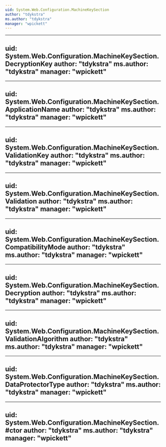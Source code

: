 ```yaml
---
uid: System.Web.Configuration.MachineKeySection
author: "tdykstra"
ms.author: "tdykstra"
manager: "wpickett"
---
```


---
uid: System.Web.Configuration.MachineKeySection.DecryptionKey
author: "tdykstra"
ms.author: "tdykstra"
manager: "wpickett"
---

---
uid: System.Web.Configuration.MachineKeySection.ApplicationName
author: "tdykstra"
ms.author: "tdykstra"
manager: "wpickett"
---

---
uid: System.Web.Configuration.MachineKeySection.ValidationKey
author: "tdykstra"
ms.author: "tdykstra"
manager: "wpickett"
---

---
uid: System.Web.Configuration.MachineKeySection.Validation
author: "tdykstra"
ms.author: "tdykstra"
manager: "wpickett"
---

---
uid: System.Web.Configuration.MachineKeySection.CompatibilityMode
author: "tdykstra"
ms.author: "tdykstra"
manager: "wpickett"
---

---
uid: System.Web.Configuration.MachineKeySection.Decryption
author: "tdykstra"
ms.author: "tdykstra"
manager: "wpickett"
---

---
uid: System.Web.Configuration.MachineKeySection.ValidationAlgorithm
author: "tdykstra"
ms.author: "tdykstra"
manager: "wpickett"
---

---
uid: System.Web.Configuration.MachineKeySection.DataProtectorType
author: "tdykstra"
ms.author: "tdykstra"
manager: "wpickett"
---

---
uid: System.Web.Configuration.MachineKeySection.#ctor
author: "tdykstra"
ms.author: "tdykstra"
manager: "wpickett"
---
